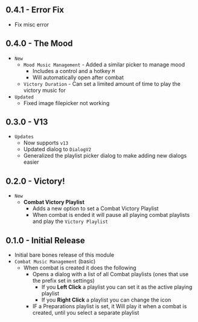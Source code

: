 ## 0.4.1 - Error Fix

- Fix misc error

## 0.4.0 - The Mood

- `New`
  - `Mood Music Management` - Added a similar picker to manage mood
    - Includes a control and a hotkey `M`
    - Will automatically open after combat
  - `Victory Duration` - Can set a limited amount of time to play the victory music for
- `Updated`
  - Fixed image filepicker not working

## 0.3.0 - V13

- `Updates`
  - Now supports `v13`
  - Updated dialog to `DialogV2`
  - Generalized the playlist picker dialog to make adding new dialogs easier

## 0.2.0 - Victory!

- `New`
  - **Combat Victory Playlist**
    - Adds a new option to set a Combat Victory Playlist
    - When combat is ended it will pause all playing combat playlists and play the `Victory Playlist`

## 0.1.0 - Initial Release

- Initial bare bones release of this module
- `Combat Music Management` (basic)
  - When combat is created it does the following
    - Opens a dialog with a list of all Combat playlists (ones that use the prefix set in settings)
      - If you **Left Click** a playlist you can set it as the active playing playlist
      - If you **Right Click** a playlist you can change the icon
    - IF a Preparations playlist is set, it Will play it when a combat is created, until you select a separate playlist
